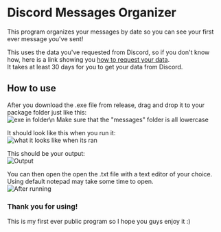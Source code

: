 # Discord Messages Organizer
This program organizes your messages by date so you can see your first ever message you've sent!

This uses the data you've requested from Discord, so if you don't know how, here is a link showing you [how to request your data](https://support.discord.com/hc/en-us/articles/360004027692-Requesting-a-Copy-of-your-Data).  
It takes at least 30 days for you to get your data from Discord.

## How to use
After you download the .exe file from release, drag and drop it to your package folder just like this:  
![exe in folder](https://github.com/its-x3non/discord-messages-organizer/assets/87145730/7307c375-8bb7-4e05-968b-57f51dc41073)\n
Make sure that the "messages" folder is all lowercase

It should look like this when you run it:  
![what it looks like when its ran](https://github.com/its-x3non/discord-messages-organizer/assets/87145730/3b91001b-914e-44d6-98d8-e9ebd9c1352c)

This should be your output:  
![Output](https://github.com/its-x3non/discord-messages-organizer/assets/87145730/5e7d73a1-19bb-4258-880d-c1edc6d4b648)

You can then open the open the .txt file with a text editor of your choice. Using default notepad may take some time to open.  
![After running](https://github.com/its-x3non/discord-messages-organizer/assets/87145730/b67265df-7812-49c1-a7e9-17a462717fea)

### Thank you for using!
This is my first ever public program so I hope you guys enjoy it :)
